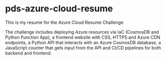 # pds-azure-cloud-resume
This is my resume for the Azure Cloud Resume Challenge

The challenge includes deploying Azure resources via IaC (CosmosDB and Python Function App), a frontend website with CSS, HTTPS and Azure CDN endpoints, a Python API that interacts with an Azure CosmosDB database, a JavaScript counter that gets input from the API and CI/CD pipelines for both backend and frontend.
